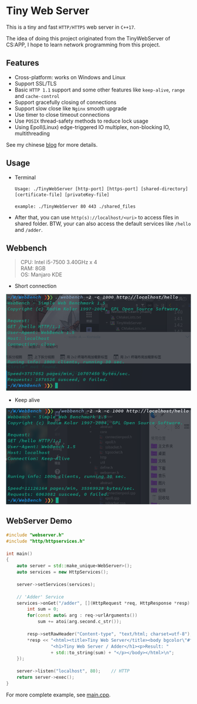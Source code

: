 # Tiny Web Server

This is a tiny and fast `HTTP/HTTPS` web server in `C++17`.

The idea of doing this project originated from the TinyWebServer of CS:APP, I hope to learn network programming from this project.

## Features

* Cross-platform: works on Windows and Linux
* Support SSL/TLS
* Basic `HTTP 1.1` support and some other features like `keep-alive`, `range` and `cache-control`
* Support gracefully closing of connections
* Support slow close like `Nginx` smooth upgrade
* Use timer to close timeout connections
* Use `POSIX` thread-safety methods to reduce lock usage
* Using Epoll(Linux) edge-triggered IO multiplex, non-blocking IO, multithreading

See my chinese [blog](https://ho-229.github.io/) for more details.

## Usage

* Terminal

    ```shell
    Usage: ./TinyWebServer [http-port] [https-port] [shared-directory] [certificate-file] [privateKey-file]

    example: ./TinyWebServer 80 443 ./shared_files
    ```

* After that, you can use `http(s)://localhost/<uri>` to access files in shared folder. BTW, your can also access the default services like `/hello` and `/adder`.

## Webbench

> CPU: Intel i5-7500 3.40GHz x 4  
> RAM: 8GB  
> OS: Manjaro KDE

* Short connection

![image](./screenshot/close.png)

* Keep alive

![image](./screenshot/keep-alive.png)

## WebServer Demo

```cpp
#include "webserver.h"
#include "http/httpservices.h"

int main()
{
    auto server = std::make_unique<WebServer>();
    auto services = new HttpServices();

    server->setServices(services);

    // 'Adder' Service
    services->onGet("/adder", [](HttpRequest *req, HttpResponse *resp) {
        int sum = 0;
        for(const auto& arg : req->urlArguments())
            sum += atoi(arg.second.c_str());

        resp->setRawHeader("Content-type", "text/html; charset=utf-8");
        *resp << "<html><title>Tiny Web Server</title><body bgcolor\"#fffff\">"
                 "<h1>Tiny Web Server / Adder</h1><p>Result: "
                 + std::to_string(sum) + "</p></body></html>\n";
    });

    server->listen("localhost", 80);    // HTTP
    return server->exec();
}
```

For more complete example, see [main.cpp](./src/main.cpp).
